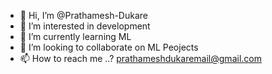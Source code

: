 - 👋 Hi, I’m @Prathamesh-Dukare
- 👀 I’m interested in development
- 🌱 I’m currently learning ML
- 💞️ I’m looking to collaborate on ML Peojects
- 📫 How to reach me ..?
     prathameshdukaremail@gmail.com

<!---
Prathamesh-Dukare/Prathamesh-Dukare is a ✨ special ✨ repository because its `README.md` (this file) appears on your GitHub profile.
You can click the Preview link to take a look at your changes.
--->
